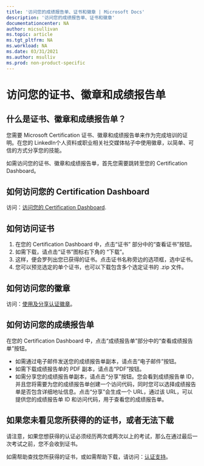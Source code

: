 ```yaml
---
title: '访问您的成绩报告单、证书和徽章 | Microsoft Docs'
description: '访问您的成绩报告单、证书和徽章' 
documentationcenter: NA 
author: micsullivan
ms.topic: article
ms.tgt_pltfrm: NA
ms.workload: NA
ms.date: 03/31/2021
ms.author: msulliv
ms.prod: non-product-specific
---
```

# 访问您的证书、徽章和成绩报告单

## 什么是证书、徽章和成绩报告单？

您需要 Microsoft Certification 证书、徽章和成绩报告单来作为完成培训的证明。在您的 LinkedIn个人资料或职业相关社交媒体帖子中使用徽章，以简单、可信的方式分享您的技能。

如需访问您的证书、徽章和成绩报告单，首先您需要跳转至您的 Certification Dashboard。

## 如何访问您的 Certification Dashboard

访问：[访问您的 Certification Dashboard](/learn/certifications/access-certification-dashboard).

## 如何访问证书

1. 在您的 Certification Dashboard 中，点击“证书” 部分中的“查看证书”按钮。
2. 如需下载，请点击“证书”图标右下角的 “下载”。
3. 这样，便会罗列出您已获得的证书。点击证书名称旁边的选项框，选中证书。
4. 您可以预览选定的单个证书，也可以下载包含多个选定证书的 .zip 文件。

## 如何访问您的徽章

访问：[使用及分享认证徽章](/learn/certifications/badges)。

## 如何访问您的成绩报告单

在您的 Certification Dashboard 中，点击“成绩报告单”部分中的“查看成绩报告单”按钮。

- 如需通过电子邮件发送您的成绩报告单副本，请点击“电子邮件”按钮。 
- 如需下载成绩报告单的 PDF 副本，请点击“PDF”按钮。
- 如需分享您的成绩报告单副本，请点击“分享”按钮。您会看到成绩报告单 ID，并且您将需要为您的成绩报告单创建一个访问代码，同时您可以选择成绩报告单是否包含详细地址信息。点击“分享”会生成一个 URL，通过该 URL，可以提供您的成绩报告单 ID 和访问代码，用于查看您的成绩报告单。

## 如果您未看见您所获得的的证书，或者无法下载

请注意，如果您想获得的认证必须经历两次或两次以上的考试，那么在通过最后一次考试之前，您不会收到证书。

如需帮助查找您所获得的证书，或如需帮助下载，请访问：[认证支持](/learn/certifications/help)。